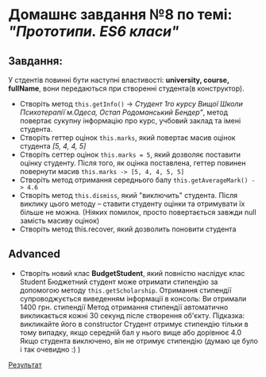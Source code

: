 # Домашнє завдання №8 по темі: *"Прототипи. ES6 класи"*

## Завдання: 
У стдентів повинні бути наступні властивості: **university, course, fullName**, вони передаються при створенні студента(в конструктор).
- Створіть метод `this.getInfo()` -> *Студент 1го курсу Вищої Школи Психотерапії м.Одеса, Остап Родоманський Бендер"*, метод повертає сукупну інформацію про курс, учбовий заклад та імені студента.
- Створіть геттер оцінок `this.marks`, який повертає масив оцінок студента *[5, 4, 4, 5]*
- Створіть сеттер оцінок `this.marks = 5`, який дозволяє поставити оцінку студенту. Після того, як оцінка поставлена, геттер повинен повернути масив `this.marks -> [5, 4, 4, 5, 5]`
- Створіть метод отримання середнього балу `this.getAverageMark() -> 4.6`
- Створіть метод `this.dismiss`, який "виключить" студента. Після виклику цього методу – ставити студенту оцінки та отримувати їх більше не можна. (Ніяких помилок, просто повертається завжди null замість масиву оцінок)
- Створіть метод this.recover, який дозволить поновити студента

## Advanced

- Створіть новий клас **BudgetStudent**, який повністю наслідує клас Student
Бюджетний студент може отримати стипендію за допомогою методу `this.getScholarship`. Отримання стипендії супроводжується виведенням інформації в консоль: Ви отримали 1400 грн. стипендії
Метод отримання стипендії автоматично викликається кожні 30 секунд післе створення об'єкту. Підказка: викликайте його в constructor
Студент отримує стипендію тільки в тому випадку, якщо середній бал у нього вище або дорівнює 4.0
Якщо студента виключено, він не отримує стипендію (думаю це було і так очевидно :) )

[Результат](https://danadovzh.github.io/Cursor_Education/Front-end.%20Advanced/HW08-Prototypers-ES6/index.html)